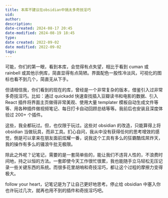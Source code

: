 ```yaml
---
title: 本库不建议在obsidian中搞太多奇技淫巧
uid: 
author: 
description: 
date-created: 2024-08-17 20:45
date-modified: 2024-08-19 18:45
type: 
date created: 2022-09-02
date modified: 2022-09-02
tags: 
---
```


可能，你们的第一眼，看到本库，会觉得有点失望，相比于看到 cuman 或 rainbell 或其他示例库，简直显得有点简陋。界面配色一股性冷淡风，可视化的图标也看不到几个，简直无从下手。

但请相信我，你们看到的现在的库，曾经是一个非常复杂的版本，借鉴引入过非常多奇技淫巧。比如：通过 quickadd 快速查找插入豆瓣读书和电影的数据、引入 React 插件将界面主页做得非常美观、使用大量 templater 模板自动生成文件等等、用各种插件做视频笔记、每日打卡自动回顾总结等等。我前后也安装且深度体验过 200+ 个插件。

这些，我全都玩过。但，也仅限于玩过。这些对 obsidian 的改造，只能算得上将 obsidian 当做玩具，而非工具。扪心自问，我从中没有获得任何的思考增效的感觉，倒是可以拿来在朋友面前炫耀一番，说我这个工具有多么的狂霸酷炫屌炸天，我的操作有多么的骚浪牛批无极限。

除此之外呢？记笔记，需要的是一套简单些的，能让我们不违背人性的，不浪费时间地，持之以恒的方法。一套即使今天工作很忙很累，我也能随手立马轻松无压记录一些关键东西的系统。而很多花里胡哨和奇技淫巧，都让这个过程的摩擦力变得极大。

follow your heart，记笔记是为了让自己更好地思考。停止给 obsidian 中塞入你也许玩过几次，就再也用不到的插件和奇技淫巧吧。

